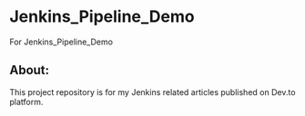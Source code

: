 # Jenkins_Pipeline_Demo
For Jenkins_Pipeline_Demo


About:
------
This project repository is for my Jenkins related articles published on Dev.to platform.


